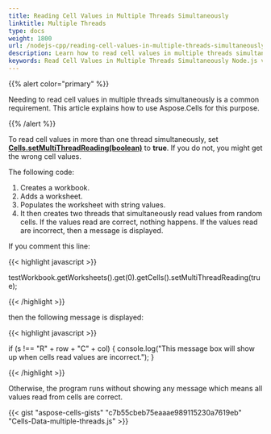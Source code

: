 ```yaml
---
title: Reading Cell Values in Multiple Threads Simultaneously
linktitle: Multiple Threads
type: docs
weight: 1800
url: /nodejs-cpp/reading-cell-values-in-multiple-threads-simultaneously/
description: Learn how to read cell values in multiple threads simultaneously through the Aspose.Cells for Node.js via C++ API.
keywords: Read Cell Values in Multiple Threads Simultaneously Node.js via C++, Aspose.Cells C++ Multiple Threads, Read data in Multiple Threads
---
```


{{% alert color="primary" %}}

Needing to read cell values in multiple threads simultaneously is a common requirement. This article explains how to use Aspose.Cells for this purpose.

{{% /alert %}}

To read cell values in more than one thread simultaneously, set [**Cells.setMultiThreadReading(boolean)**](https://reference.aspose.com/cells/nodejs-cpp/cells/#setMultiThreadReading-boolean-) to **true**. If you do not, you might get the wrong cell values.

The following code:

1. Creates a workbook.
1. Adds a worksheet.
1. Populates the worksheet with string values.
1. It then creates two threads that simultaneously read values from random cells.
   If the values read are correct, nothing happens. If the values read are incorrect, then a message is displayed.

If you comment this line:

{{< highlight javascript >}}

testWorkbook.getWorksheets().get(0).getCells().setMultiThreadReading(true);

{{< /highlight >}}

then the following message is displayed:

{{< highlight javascript >}}

if (s !== "R" + row + "C" + col)
{
    console.log("This message box will show up when cells read values are incorrect.");
}

{{< /highlight >}}

Otherwise, the program runs without showing any message which means all values read from cells are correct.

{{< gist "aspose-cells-gists" "c7b55cbeb75eaaae989115230a7619eb" "Cells-Data-multiple-threads.js" >}}
